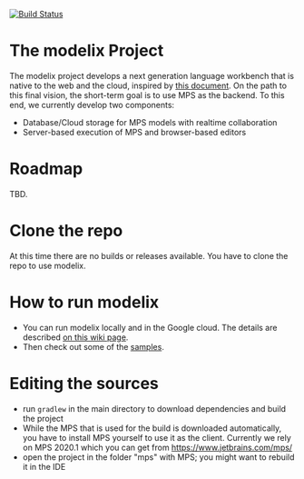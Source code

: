 [![Build Status](https://travis-ci.org/modelix/modelix.svg?branch=master)](https://travis-ci.org/modelix/modelix) 

# The modelix Project

The modelix project develops a next generation language workbench that is native to the web and the cloud, inspired by [this document](http://voelter.de/data/pub/APlatformForSystemsAndBusinessModeling.pdf). On the path to this final vision, the short-term goal is to use MPS as the backend. To this end, we currently develop two components:

* Database/Cloud storage for MPS models with realtime collaboration
* Server-based execution of MPS and browser-based editors

# Roadmap

TBD.


# Clone the repo

At this time there are no builds or releases available. You have to clone the repo to use modelix.

# How to run modelix

- You can run modelix locally and in the Google cloud. The details are described [on this wiki page](https://github.com/modelix/modelix/wiki/Running-Modelix).
- Then check out some of the [samples](https://github.com/modelix/modelix/wiki/Samples).

# Editing the sources

- run `gradlew` in the main directory to download dependencies and build the project
- While the MPS that is used for the build is downloaded automatically, you have to install MPS yourself to use it as the client. Currently we rely on MPS 2020.1 which you can get from https://www.jetbrains.com/mps/
- open the project in the folder "mps" with MPS; you might want to rebuild it in the IDE




